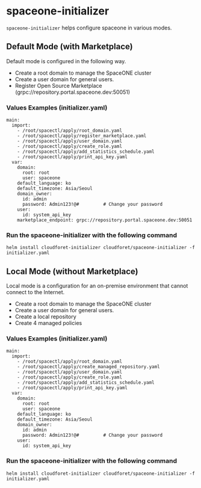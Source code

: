 # spaceone-initializer

`spaceone-initializer` helps configure spaceone in various modes.

## Default Mode (with Marketplace)

Default mode is configured in the following way.

* Create a root domain to manage the SpaceONE cluster
* Create a user domain for general users.
* Register Open Source Marketplace (grpc://repository.portal.spaceone.dev:50051)

### Values Examples (initializer.yaml)

~~~
main:
  import:
    - /root/spacectl/apply/root_domain.yaml
    - /root/spacectl/apply/register_marketplace.yaml
    - /root/spacectl/apply/user_domain.yaml
    - /root/spacectl/apply/create_role.yaml
    - /root/spacectl/apply/add_statistics_schedule.yaml
    - /root/spacectl/apply/print_api_key.yaml
  var:
    domain:
      root: root
      user: spaceone
    default_language: ko
    default_timezone: Asia/Seoul
    domain_owner:
      id: admin
      password: Admin123!@#         # Change your password
    user:
      id: system_api_key
    marketplace_endpoint: grpc://repository.portal.spaceone.dev:50051
~~~

### Run the spaceone-initializer with the following command 
~~~
helm install cloudforet-initializer cloudforet/spaceone-initializer -f initializer.yaml
~~~

## Local Mode (without Marketplace)

Local mode is a configuration for an on-premise environment that cannot connect to the Internet.

* Create a root domain to manage the SpaceONE cluster
* Create a user domain for general users.
* Create a local repository
* Create 4 managed policies

### Values Examples (initializer.yaml)
~~~
main:
  import:
    - /root/spacectl/apply/root_domain.yaml
    - /root/spacectl/apply/create_managed_repository.yaml
    - /root/spacectl/apply/user_domain.yaml
    - /root/spacectl/apply/create_role.yaml
    - /root/spacectl/apply/add_statistics_schedule.yaml
    - /root/spacectl/apply/print_api_key.yaml
  var:
    domain:
      root: root
      user: spaceone
    default_language: ko
    default_timezone: Asia/Seoul
    domain_owner:
      id: admin
      password: Admin123!@#         # Change your password
    user:
      id: system_api_key
~~~

### Run the spaceone-initializer with the following command
~~~
helm install cloudforet-initializer cloudforet/spaceone-initializer -f initializer.yaml
~~~

